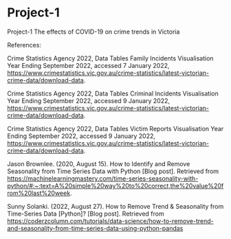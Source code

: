 # Project-1
Project-1 The effects of COVID-19 on crime trends in Victoria

References:

Crime Statistics Agency 2022, Data Tables Family Incidents Visualisation Year Ending September 2022, accessed 7 January 2022, <https://www.crimestatistics.vic.gov.au/crime-statistics/latest-victorian-crime-data/download-data>.

Crime Statistics Agency 2022, Data Tables Criminal Incidents Visualisation Year Ending September 2022, accessed 9 January 2022, <https://www.crimestatistics.vic.gov.au/crime-statistics/latest-victorian-crime-data/download-data>.

Crime Statistics Agency 2022, Data Tables Victim Reports Visualisation Year Ending September 2022, accessed 9 January 2022, <https://www.crimestatistics.vic.gov.au/crime-statistics/latest-victorian-crime-data/download-data>.

Jason Brownlee. (2020, August 15). How to Identify and Remove Seasonality from Time Series Data with Python [Blog post]. Retrieved from https://machinelearningmastery.com/time-series-seasonality-with-python/#:~:text=A%20simple%20way%20to%20correct,the%20value%20from%20last%20week.

Sunny Solanki. (2022, August 27). How to Remove Trend & Seasonality from Time-Series Data [Python]? [Blog post]. Retrieved from https://coderzcolumn.com/tutorials/data-science/how-to-remove-trend-and-seasonality-from-time-series-data-using-python-pandas
